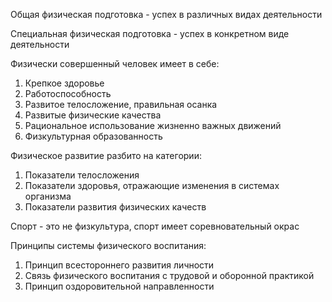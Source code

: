 
Общая физическая подготовка - успех в различных видах деятельности

Специальная физическая подготовка - успех в конкретном виде деятельности

Физически совершенный человек имеет в себе:
1. Крепкое здоровье
2. Работоспособность
3. Развитое телосложение, правильная осанка
4. Развитые физические качества
5. Рациональное использование жизненно важных движений
6. Физкультурная образованность

Физическое развитие разбито на категории:
1. Показатели телосложения
2. Показатели здоровья, отражающие изменения в системах организма
3. Показатели развития физических качеств

Спорт - это не физкультура, спорт имеет соревновательный окрас

Принципы системы физического воспитания:
1. Принцип всестороннего развития личности
2. Связь физического воспитания с трудовой и оборонной практикой
3. Принцип оздоровительной направленности